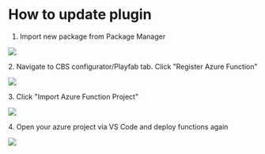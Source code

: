 <h1> How to update plugin </h1>

1.  Import new package from Package Manager

![](https://archbee-image-uploads.s3.amazonaws.com/eJQ_to_S35RjGyX2qhcYY/7aWjbXcJ_bf5mbrpgB36D_image.png)

2\. Navigate to CBS configurator/Playfab tab. Click "Register Azure Function"

![](https://archbee-image-uploads.s3.amazonaws.com/eJQ_to_S35RjGyX2qhcYY/U98izldtZG5JSfzhC0oCJ_image.png)

3\. Click "Import Azure Function Project"

![](https://archbee-image-uploads.s3.amazonaws.com/eJQ_to_S35RjGyX2qhcYY/mra44V381uyNzIq9rsJl2_image.png)

4\. Open your azure project via VS Code and deploy functions again

![](https://archbee-image-uploads.s3.amazonaws.com/eJQ_to_S35RjGyX2qhcYY/LgBFlW7m4aEXQqloRJCDT_image.png)